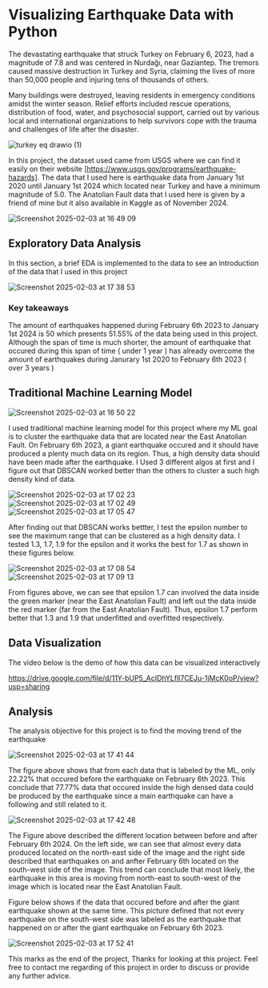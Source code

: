 # Visualizing Earthquake Data with Python

The devastating earthquake that struck Turkey on February 6, 2023, had a magnitude of 7.8 and was centered in Nurdağı, near Gaziantep. The tremors caused massive destruction 
in Turkey and Syria, claiming the lives of more than 50,000 people and injuring tens of thousands of others.

Many buildings were destroyed, leaving residents in emergency conditions amidst the winter season. Relief efforts included rescue operations, distribution of food, water, and 
psychosocial support, carried out by various local and international organizations to help survivors cope with the trauma and challenges of life after the disaster.

![turkey eq drawio (1)](https://github.com/user-attachments/assets/26da24e8-a926-478a-9858-d993476e8ef1)

In this project, the dataset used came from USGS where we can find it easily on their website [https://www.usgs.gov/programs/earthquake-hazards]. The data that I used here
is earthquake data from January 1st 2020 until January 1st 2024 which located near Turkey and have a minimum magnitude of 5.0. The Anatolian Fault data that I used here is 
given by a friend of mine but it also available in Kaggle as of November 2024.

![Screenshot 2025-02-03 at 16 49 09](https://github.com/user-attachments/assets/79e2a862-e7fe-4417-819c-e5151aef44bc)

## Exploratory Data Analysis
In this section, a brief EDA is implemented to the data to see an introduction of the data that I used in this project

![Screenshot 2025-02-03 at 17 38 53](https://github.com/user-attachments/assets/b0712a98-f87b-4b24-a4f5-5f3cbf77e553)

### Key takeaways
The amount of earthquakes happened during February 6th 2023 to January 1st 2024 is 50 which presents 51.55% of the data being used in this project. Although the span of time is 
much shorter, the amount of earthquake that occured during this span of time ( under 1 year ) has already overcome the amount of earthquakes during Janurary 1st 2020 to 
February 6th 2023 ( over 3 years )

## Traditional Machine Learning Model

![Screenshot 2025-02-03 at 16 50 22](https://github.com/user-attachments/assets/5d864c2a-07dd-4e7a-b1c6-fdeda9eb0789)

I used traditional machine learning model for this project where my ML goal is to cluster the earthquake data that are located near the East Anatolian Fault. On February 6th 2023,
a giant earthquake occured and it should have produced a plenty much data on its region. Thus, a high density data should have been made after the earthquake. I Used 3 different
algos at first and I figure out that DBSCAN worked better than the others to cluster a such high density kind of data.

![Screenshot 2025-02-03 at 17 02 23](https://github.com/user-attachments/assets/4e8afc48-7cfd-40bc-99f3-7abb71da4787)
![Screenshot 2025-02-03 at 17 02 49](https://github.com/user-attachments/assets/c2657d7f-2789-4077-b565-72046c2bba83)
![Screenshot 2025-02-03 at 17 05 47](https://github.com/user-attachments/assets/7a5290af-adaa-4328-9781-d8617226a10d)

After finding out that DBSCAN works bettter, I test the epsilon number to see the maximum range that can be clustered as a high density data. I tested 1.3, 1.7, 1.9 for the epsilon
and it works the best for 1.7 as shown in these figures below.

![Screenshot 2025-02-03 at 17 08 54](https://github.com/user-attachments/assets/223ba3ca-c792-4aa8-97af-f88ba7566c9a)
![Screenshot 2025-02-03 at 17 09 13](https://github.com/user-attachments/assets/630d5506-f6f8-44ac-898e-4c6ff225df6e)

From figures above, we can see that epsilon 1.7 can involved the data inside the green marker (near the East Anatolian Fault) and left out the data inside the red marker 
(far from the East Anatolian Fault). Thus, epsilon 1.7 perform better that 1.3 and 1.9 that underfitted and overfitted respectively.

## Data Visualization
The video below is the demo of how this data can be visualized interactively

https://drive.google.com/file/d/11Y-bUP5_AcIDhYLfll7CEJu-1jMcK0oP/view?usp=sharing

## Analysis
The analysis objective for this project is to find the moving trend of the earthquake

![Screenshot 2025-02-03 at 17 41 44](https://github.com/user-attachments/assets/eb823d17-50f7-470c-9d10-d03c9442a6de)

The figure above shows that from each data that is labeled by the ML, only 22.22% that occured before the earthquake on February 6th 2023. This conclude that 77.77% data that occured inside the high densed data could be produced by the earthquake since a main earthquake can have a following and still related to it.

![Screenshot 2025-02-03 at 17 42 48](https://github.com/user-attachments/assets/29cfa40a-c59e-4fd3-85a8-813d89bebf11)

The Figure above described the different location between before and after February 6th 2024. On the left side, we can see that almost every data produced located on the north-east side of the image and the right side described that earthquakes on and anfter February 6th located on the south-west side of the image. This trend can conclude that most likely, the earthquake in this area is moving from north-east to south-west of the image which is located near the East Anatolian Fault.

Figure below shows if the data that occured before and after the giant earthquake shown at the same time. This picture defined that not every earthquake  on the south-west side was labeled as the earthquake that happened on or after the giant earthquake on February 6th 2023.

![Screenshot 2025-02-03 at 17 52 41](https://github.com/user-attachments/assets/ae101036-3a4e-4f86-833c-2eff81830df1)

This marks as the end of the project, Thanks for looking at this project. Feel free to contact me regarding of this project in order to discuss or provide any further advice.
